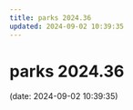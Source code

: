 ```yaml
---
title: parks 2024.36
updated: 2024-09-02 10:39:35
---
```


# parks 2024.36

(date: 2024-09-02 10:39:35)

